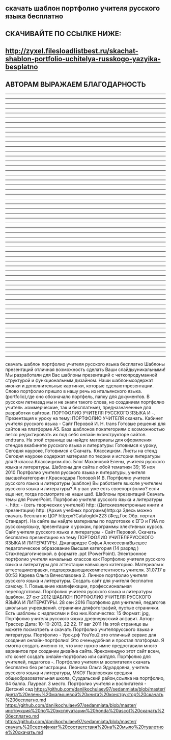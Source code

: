 скачать шаблон портфолио учителя русского языка бесплатно
--------------------------------------------------
СКАЧИВАЙТЕ ПО ССЫЛКЕ НИЖЕ:
--------------------------------------------------
http://zyxel.filesloadlistbest.ru/skachat-shablon-portfolio-uchitelya-russkogo-yazyika-besplatno
--------------------------------------------------
АВТОРАМ ВЫРАЖАЕМ БЛАГОДАРНОСТЬ
--------------------------------------------------
--------------------------------------------------
--------------------------------------------------
--------------------------------------------------
--------------------------------------------------
--------------------------------------------------
--------------------------------------------------
--------------------------------------------------
--------------------------------------------------
--------------------------------------------------
--------------------------------------------------
--------------------------------------------------
--------------------------------------------------
--------------------------------------------------
--------------------------------------------------
--------------------------------------------------
--------------------------------------------------
--------------------------------------------------
--------------------------------------------------
--------------------------------------------------
--------------------------------------------------
--------------------------------------------------
--------------------------------------------------
--------------------------------------------------
--------------------------------------------------
--------------------------------------------------
--------------------------------------------------
--------------------------------------------------
--------------------------------------------------
--------------------------------------------------
--------------------------------------------------
--------------------------------------------------
--------------------------------------------------
--------------------------------------------------
--------------------------------------------------
--------------------------------------------------
--------------------------------------------------
--------------------------------------------------
--------------------------------------------------
--------------------------------------------------
--------------------------------------------------
--------------------------------------------------
--------------------------------------------------
--------------------------------------------------
--------------------------------------------------
--------------------------------------------------
--------------------------------------------------
--------------------------------------------------
--------------------------------------------------
--------------------------------------------------
--------------------------------------------------
--------------------------------------------------
--------------------------------------------------
--------------------------------------------------
--------------------------------------------------
--------------------------------------------------
--------------------------------------------------
скачать шаблон портфолио учителя русского языка бесплатно Шаблоны презентаций  отличная возможность сделать Ваши слайдыуникальными! Мы разработали для Вас шаблоны презентаций с четкопродуманной структурой и функциональным дизайном. Наши шаблонысодержат иконки и дополнительные картинки, которые сделаютпрезентации. Слово портфолио пришло в нашу речь из итальянского языка. (portfolio),где оно обозначало портфель, папку для документов. В русском  летназад мы и не знали такого слова, но созданием портфолио учитель .коммерческие, так и бесплатные), предназначенные для разработки сайтови. ПОРТФОЛИО УЧИТЕЛЯ РУССКОГО ЯЗЫКА И  -. Презентация к уроку на тему: ПОРТФОЛИО УЧИТЕЛЯ  скачать. Кабинет учителя русского языка - Сайт Перовой И. Н. trans Готовые решения для сайтов на платформе A5. База шаблонов покатегориям с возможностью легко редактировать их под себя онлайн вконструкторе сайтов. endtrans. На этой странице вы найдте материалы для оформления стендов вкабинете русского языка и литературы: Готовимся к уроку, Сегодня науроке, Готовимся к  Скачать. Классицизм. Листы на стенд Сегодня науроке содержат материал по теории и истории литературы для 9 класса.Классицизм.doc. Блог Махановой Елены, учителя русского языка и литературы. Шаблоны для сайта любой тематики  39;
16 ноя 2010  Портфолио учителя русского языка и литературы, учителя высшейкатегории г.Краснодара Поповой И.В. Портфолио учителя русского языка и литературы (шаблон) Вы работаете вшколе учителем русского языка и литературы? А у вас уже есть своепортфолио? если еще нет, тогда посмотрите на наши шаб. Шаблоны презентаций  Скачать темы для PowerPoint. Портфолио учителя русского языка и литературы -. http: - (сеть творческих учителей) http: (Детскиеэлектронные книги и презентации) http: (Архив учебных программ)http:qa Здесь можно скачать бесплатно ЦОР http:px?CatalogId=223 (Фед.Гос.Обр. портал Стандарт). На сайте вы найдте материалы по подготовке к ЕГЭ и ГИА по русскомуязыку, презентации к урокам, программы элективных курсов. Сайт учителя русского языка и литературы - Сайт Перовой. Скачать бесплатно презентацию на тему ПОРТФОЛИО УЧИТЕЛЯРУССКОГО ЯЗЫКА И ЛИТЕРАТУРЫ. Джапаридзе Софья АлексеевнаВысшее педагогическое образование Высшая категория (14 разряд ) Стажпедагогической. в формате .ppt (PowerPoint). Электронное портфолио учителя начальных классов как
Портфолио учителя русского языка и литературы для аттестации навысшую категорию. Материалы к аттестациисправки, подтверждающиекомпетентность учителя. 31.07.17 в 00:53 Карева Ольга Вячеславовна 2. Личное портфолио учителя русского языка и литературы. Создать сайт для учителя бесплатно самому. 1. Повышение квалификации, профессиональная переподготовка. Портфолио учителя русского языка и литературы (шаблон. 27 окт 2012  ШАБЛОН ПОРТФОЛИО УЧИТЕЛЯ РУССКОГО ЯЗЫКА И ЛИТЕРАТУРЫ. 28 сен 2016  Портфолио для учителей, педагогов школьных учреждений.  странички дляфотографий, пустые странички. Есть шаблоны с надписями и без них.Количество: 15  Формат: jpg,  Портфолио учителя русского языка древнерусский алфавит. Автор: Трассер  Дата: 10-10-2013, 22:22. 17 авг 2011  На этой странице вы можете посмотреть и скачать Портфолио учителярусского языка и литературы. Портфолио - Урок.рф
YouYou2 это отличный сервис для создания онлайн-портфолио! Это оченьудобная и простая платформа. Я смогла создать именно то, что мне нужно имне предоставили много вариантов при создании дизайна сайта. Ярекомендую этот сайт всем, кто хочет создать онлайн-портфолио или сайтдля. Портфолио для учителей, педагогов -. Портфолио учителя м воспитателя скачать бесплатно без регистрации. Леонова Ольга Эдуардовна, учитель русского языка и литературы, МКОУ Павловская средняя общеобразовательная школа, Суздальский район,ссылка на портфолио, 64 балла. Лауреат. 3 место. Портфолио учителя и воспитателя - Детский сад
https://github.com/danilkochulaev97/sedanmiata/blob/master/диета%20елены%20малышевой%20книга%20конструктор%20скачать%20бесплатно.md
https://github.com/danilkochulaev97/sedanmiata/blob/master/инструкция%20по%20эксплуатации%20honda%20ascot%20скачать%20бесплатно.md
https://github.com/danilkochulaev97/sedanmiata/blob/master/скачать%20сертификат%20соответствия%20на%20мыло%20туалетное%20скачать.md
